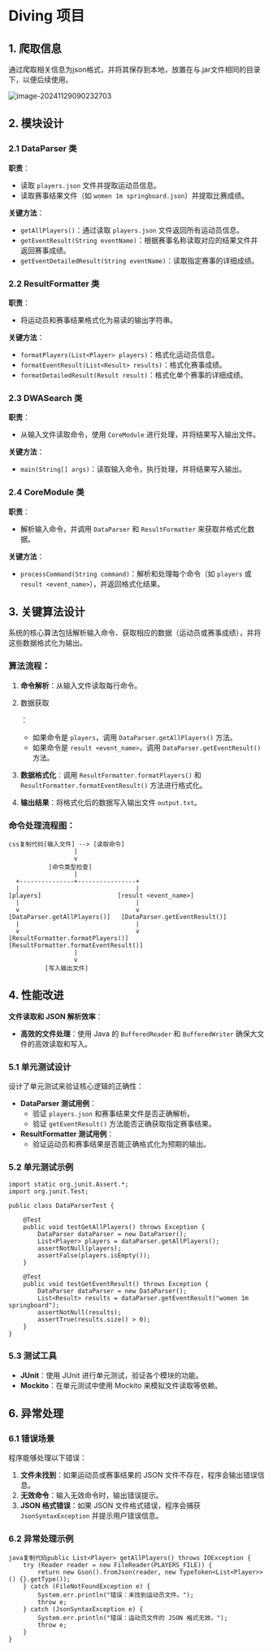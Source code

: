 # Diving 项目

## 1. 爬取信息

通过爬取相关信息为json格式，并将其保存到本地，放置在与.jar文件相同的目录下，以便后续使用。

![image-20241129090232703](C:\Users\15751\AppData\Roaming\Typora\typora-user-images\image-20241129090232703.png)







## 2. 模块设计



### 2.1 DataParser 类

**职责**：

- 读取 `players.json` 文件并提取运动员信息。
- 读取赛事结果文件（如 `women 1m springboard.json`）并提取比赛成绩。

**关键方法**：

- `getAllPlayers()`：通过读取 `players.json` 文件返回所有运动员信息。
- `getEventResult(String eventName)`：根据赛事名称读取对应的结果文件并返回赛事成绩。
- `getEventDetailedResult(String eventName)`：读取指定赛事的详细成绩。

### 2.2 ResultFormatter 类

**职责**：

- 将运动员和赛事结果格式化为易读的输出字符串。

**关键方法**：

- `formatPlayers(List<Player> players)`：格式化运动员信息。
- `formatEventResult(List<Result> results)`：格式化赛事成绩。
- `formatDetailedResult(Result result)`：格式化单个赛事的详细成绩。

### 2.3 DWASearch 类

**职责**：

- 从输入文件读取命令，使用 `CoreModule` 进行处理，并将结果写入输出文件。

**关键方法**：

- `main(String[] args)`：读取输入命令，执行处理，并将结果写入输出。

### 2.4 CoreModule 类

**职责**：

- 解析输入命令，并调用 `DataParser` 和 `ResultFormatter` 来获取并格式化数据。

**关键方法**：

- `processCommand(String command)`：解析和处理每个命令（如 `players` 或 `result <event_name>`），并返回格式化结果。

## 3. 关键算法设计

系统的核心算法包括解析输入命令、获取相应的数据（运动员或赛事成绩），并将这些数据格式化为输出。

### 算法流程：

1. **命令解析**：从输入文件读取每行命令。

2. 数据获取

   ：

   - 如果命令是 `players`，调用 `DataParser.getAllPlayers()` 方法。
   - 如果命令是 `result <event_name>`，调用 `DataParser.getEventResult()` 方法。

3. **数据格式化**：调用 `ResultFormatter.formatPlayers()` 和 `ResultFormatter.formatEventResult()` 方法进行格式化。

4. **输出结果**：将格式化后的数据写入输出文件 `output.txt`。

### 命令处理流程图：

```
css复制代码[输入文件] --> [读取命令]
                  |
                  v
           [命令类型检查]
                  |
  +---------------+----------------+
  |                                |
[players]                     [result <event_name>]
  |                                |
  v                                v
[DataParser.getAllPlayers()]   [DataParser.getEventResult()]
  |                                |
  v                                v
[ResultFormatter.formatPlayers()] [ResultFormatter.formatEventResult()]
                  |
                  v
          [写入输出文件]
```

## 4. 性能改进

**文件读取和 JSON 解析效率**：

- **高效的文件处理**：使用 Java 的 `BufferedReader` 和 `BufferedWriter` 确保大文件的高效读取和写入。

### 5.1 单元测试设计

设计了单元测试来验证核心逻辑的正确性：

- **DataParser 测试用例**：
  - 验证 `players.json` 和赛事结果文件是否正确解析。
  - 验证 `getEventResult()` 方法能否正确获取指定赛事结果。
- **ResultFormatter 测试用例**：
  - 验证运动员和赛事结果是否能正确格式化为预期的输出。

### 5.2 单元测试示例

```
import static org.junit.Assert.*;
import org.junit.Test;

public class DataParserTest {

    @Test
    public void testGetAllPlayers() throws Exception {
        DataParser dataParser = new DataParser();
        List<Player> players = dataParser.getAllPlayers();
        assertNotNull(players);
        assertFalse(players.isEmpty());
    }

    @Test
    public void testGetEventResult() throws Exception {
        DataParser dataParser = new DataParser();
        List<Result> results = dataParser.getEventResult("women 1m springboard");
        assertNotNull(results);
        assertTrue(results.size() > 0);
    }
}
```

### 5.3 测试工具

- **JUnit**：使用 JUnit 进行单元测试，验证各个模块的功能。
- **Mockito**：在单元测试中使用 Mockito 来模拟文件读取等依赖。

## 6. 异常处理

### 6.1 错误场景

程序能够处理以下错误：

1. **文件未找到**：如果运动员或赛事结果的 JSON 文件不存在，程序会输出错误信息。
2. **无效命令**：输入无效命令时，输出错误提示。
3. **JSON 格式错误**：如果 JSON 文件格式错误，程序会捕获 `JsonSyntaxException` 并提示用户错误信息。

### 6.2 异常处理示例

```
java复制代码public List<Player> getAllPlayers() throws IOException {
    try (Reader reader = new FileReader(PLAYERS_FILE)) {
        return new Gson().fromJson(reader, new TypeToken<List<Player>>() {}.getType());
    } catch (FileNotFoundException e) {
        System.err.println("错误：未找到运动员文件。");
        throw e;
    } catch (JsonSyntaxException e) {
        System.err.println("错误：运动员文件的 JSON 格式无效。");
        throw e;
    }
}
```

